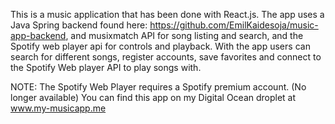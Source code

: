 This is a music application that has been done with React.js.
The app uses a Java Spring backend found here: https://github.com/EmilKaidesoja/music-app-backend, and musixmatch API for song listing and search, and the Spotify web player api for controls and playback.
With the app users can search for different songs, register accounts, save favorites and connect to the Spotify Web player API to play songs with.

NOTE: The Spotify Web Player requires a Spotify premium account.
(No longer available) You can find this app on my Digital Ocean droplet at www.my-musicapp.me 
